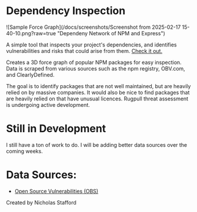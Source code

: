 # Dependency Inspection

![Sample Force Graph](/docs/screenshots/Screenshot from 2025-02-17 15-40-10.png?raw=true "Dependeny Network of NPM and Express")

A simple tool that inspects your project's dependencies, and identifies vulnerabilities and risks that could arise from them. <a href="www.dependencyinspection.com">Check it out.</a>

Creates a 3D force graph of popular NPM packages for easy inspection. Data is scraped from various sources such as the npm registry, OBV.com, and ClearlyDefined. 

The goal is to identify packages that are not well maintained, but are heavily relied on by massive companies. It would also be nice to find packages that are heavily relied on that have unusual licences. Rugpull threat assessment is undergoing active development. 

# Still in Development
I still have a ton of work to do. I will be adding better data sources over the coming weeks. 

# Data Sources:
- <a href="https://google.github.io/osv.dev/data/#converted-data">Open Source Vulnerabilities (OBS)</a>

Created by Nicholas Stafford
